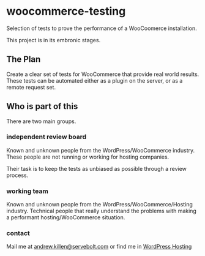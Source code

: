 # woocommerce-testing
Selection of tests to prove the performance of a WooCoomerce installation. 

This project is in its embronic stages. 

## The Plan

Create a clear set of tests for WooCommerce that provide real world results. These tests can be automated either as a plugin on the server, or as a remote request set. 


## Who is part of this
There are two main groups. 

### independent review board
Known and unknown people from the WordPress/WooCommerce industry. These people are not running or working for hosting companies.

Their task is to keep the tests as unbiased as possible through a review process. 

### working team
Known and unknown people from the WordPress/WooCommerce/Hosting industry. Technical people that really understand the problems with making a performant hosting/WooCommerce situation.
 
### contact

Mail me at andrew.killen@servebolt.com or find me in [WordPress Hosting](https://www.facebook.com/groups/wphosting)